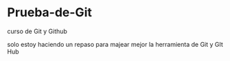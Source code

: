 # Prueba-de-Git
curso de Git y Github

solo estoy haciendo un repaso para majear mejor la herramienta de Git y GIt Hub
